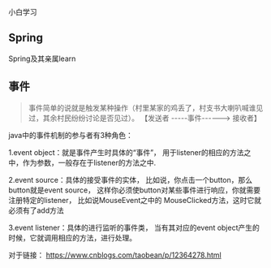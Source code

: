 小白学习

## Spring
Spring及其亲属learn

## 事件
> 事件简单的说就是触发某种操作（村里某家的鸡丢了，村支书大喇叭喊谁见过，其余村民纷纷讨论是否见过）。
>【发送者    -----事件------>   接收者】

java中的事件机制的参与者有3种角色：

1.event object：就是事件产生时具体的“事件”，
    用于listener的相应的方法之中，作为参数，一般存在于listener的方法之中.

2.event source：具体的接受事件的实体，
    比如说，你点击一个button，那么button就是event source，
    这样你必须使button对某些事件进行响应，你就需要注册特定的listener，
    比如说MouseEvent之中的 MouseClicked方法，这时它就必须有了add方法

3.event listener：具体的进行监听的事件类，
当有其对应的event object产生的时候，它就调用相应的方法，进行处理。


对于链接：
https://www.cnblogs.com/taobean/p/12364278.html
